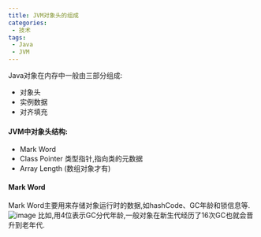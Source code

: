```yaml
---
title: JVM对象头的组成
categories: 
 - 技术
tags:
 - Java
 - JVM
---
```


Java对象在内存中一般由三部分组成:
- 对象头
- 实例数据
- 对齐填充

#### JVM中对象头结构:
- Mark Word 
- Class Pointer 类型指针,指向类的元数据
- Array Length (数组对象才有)

#### Mark Word
Mark Word主要用来存储对象运行时的数据,如hashCode、GC年龄和锁信息等.
![image](http://note.youdao.com/yws/res/4142/9173C332DFB54335B3B8A49AD57CE13F)
比如,用4位表示GC分代年龄,一般对象在新生代经历了16次GC也就会晋升到老年代.
